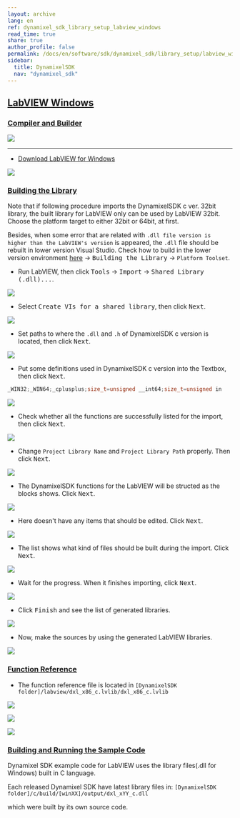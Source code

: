 ```yaml
---
layout: archive
lang: en
ref: dynamixel_sdk_library_setup_labview_windows
read_time: true
share: true
author_profile: false
permalink: /docs/en/software/sdk/dynamixel_sdk/library_setup/labview_windows/
sidebar:
  title: DynamixelSDK
  nav: "dynamixel_sdk"
---
```


<div style="counter-reset: h2 15"></div>
<div style="counter-reset: h1 2"></div>

## [LabVIEW Windows](#labview-windows)

### [Compiler and Builder](#compiler-and-builder)

![](/assets/images/sw/sdk/dynamixel_sdk/library_setup/labview/labview_logo.png)

------------------------------------------------------------------------------------

* [Download LabVIEW for Windows](http://www.ni.com/download-labview/#)

![](/assets/images/sw/sdk/dynamixel_sdk/library_setup/labview/windows/library_file/a1.png)

### [Building the Library](#building-the-library)

Note that if following procedure imports the DynamixelSDK c ver. 32bit library, the built library for LabVIEW only can be used by LabVIEW 32bit. Choose the platform target to either 32bit or 64bit, at first.

Besides, when some error that are related with `.dll file version is higher than the LabVIEW's version` is appeared, the `.dll` file should be rebuilt in lower version Visual Studio. Check how to build in the lower version environment [here](https://github.com/ROBOTIS-GIT/DynamixelSDK/wiki/3.2.1.1-C-Windows) → <kbd>Building the Library</kbd> → `Platform Toolset`. 

* Run LabVIEW, then click <kbd>Tools</kbd> → <kbd>Import</kbd> → <kbd>Shared Library (.dll)...</kbd>.

![](/assets/images/sw/sdk/dynamixel_sdk/library_setup/labview/windows/library_file/b1.png)

* Select <kbd>Create VIs for a shared library</kbd>, then click <kbd>Next</kbd>.

![](/assets/images/sw/sdk/dynamixel_sdk/library_setup/labview/windows/library_file/b2.png)

* Set paths to where the `.dll` and `.h` of DynamixelSDK c version is located, then click <kbd>Next</kbd>.

![](/assets/images/sw/sdk/dynamixel_sdk/library_setup/labview/windows/library_file/b3.png)

* Put some definitions used in DynamixelSDK c version into the Textbox, then click <kbd>Next</kbd>.

``` c
_WIN32;_WIN64;_cplusplus;size_t=unsigned __int64;size_t=unsigned in
```

![](/assets/images/sw/sdk/dynamixel_sdk/library_setup/labview/windows/library_file/b4.png)

* Check whether all the functions are successfully listed for the import, then click <kbd>Next</kbd>.

![](/assets/images/sw/sdk/dynamixel_sdk/library_setup/labview/windows/library_file/b5.png)

* Change `Project Library Name` and `Project Library Path` properly. Then click <kbd>Next</kbd>.

![](/assets/images/sw/sdk/dynamixel_sdk/library_setup/labview/windows/library_file/b6.png)

* The DynamixelSDK functions for the LabVIEW will be structed as the blocks shows. Click <kbd>Next</kbd>.

![](/assets/images/sw/sdk/dynamixel_sdk/library_setup/labview/windows/library_file/b7.png)

* Here doesn't have any items that should be edited. Click <kbd>Next</kbd>.

![](/assets/images/sw/sdk/dynamixel_sdk/library_setup/labview/windows/library_file/b8.png)

* The list shows what kind of files should be built during the import. Click <kbd>Next</kbd>.

![](/assets/images/sw/sdk/dynamixel_sdk/library_setup/labview/windows/library_file/b9.png)

* Wait for the progress. When it finishes importing, click <kbd>Next</kbd>.

![](/assets/images/sw/sdk/dynamixel_sdk/library_setup/labview/windows/library_file/b10.png)

* Click <kbd>Finish</kbd> and see the list of generated libraries.

![](/assets/images/sw/sdk/dynamixel_sdk/library_setup/labview/windows/library_file/b11.png)

* Now, make the sources by using the generated LabVIEW libraries.

![](/assets/images/sw/sdk/dynamixel_sdk/library_setup/labview/windows/library_file/b12.png)

### [Function Reference](#function-reference)

* The function reference file is located in `[DynamixelSDK folder]/labview/dxl_x86_c.lvlib/dxl_x86_c.lvlib`

![](/assets/images/sw/sdk/dynamixel_sdk/library_setup/labview/windows/library_file/2.png)

![](/assets/images/sw/sdk/dynamixel_sdk/library_setup/labview/windows/library_file/4.png)

![](/assets/images/sw/sdk/dynamixel_sdk/library_setup/labview/windows/library_file/1.png)

### [Building and Running the Sample Code](#building-and-running-the-sample-code)

Dynamixel SDK example code for LabVIEW uses the library files(.dll for Windows) built in C language.

Each released Dynamixel SDK have latest library files in:
`[DynamixelSDK folder]/c/build/[winXX]/output/dxl_xYY_c.dll`

which were built by its own source code.

<!--
#### Run .vi file in labview folder
-->